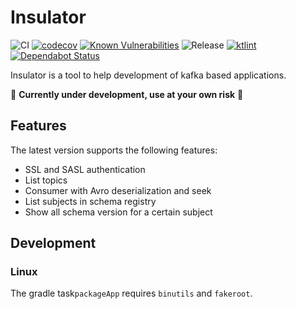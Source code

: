# Insulator

![CI](https://github.com/darka91/insulator/workflows/CI/badge.svg)
[![codecov](https://codecov.io/gh/andrea-vinci/insulator/branch/master/graph/badge.svg?token=70FXB1QXTI)](https://codecov.io/gh/darka91/Insulator)
[![Known Vulnerabilities](https://snyk.io/test/github/darka91/Insulator/badge.svg?targetFile=build.gradle)](https://snyk.io/test/github/darka91/Insulator?targetFile=build.gradle)
![Release](https://github.com/darka91/insulator/workflows/Release/badge.svg)
[![ktlint](https://img.shields.io/badge/code%20style-%E2%9D%A4-FF4081.svg)](https://ktlint.github.io/)
[![Dependabot Status](https://api.dependabot.com/badges/status?host=github&repo=darka91/Insulator)](https://dependabot.com)

Insulator is a tool to help development of kafka based applications.

🚨 **Currently under development, use at your own risk** 🚨

## Features

The latest version supports the following features:

- SSL and SASL authentication
- List topics
- Consumer with Avro deserialization and seek
- List subjects in schema registry
- Show all schema version for a certain subject

## Development

### Linux

The gradle task`packageApp` requires `binutils` and `fakeroot`.

